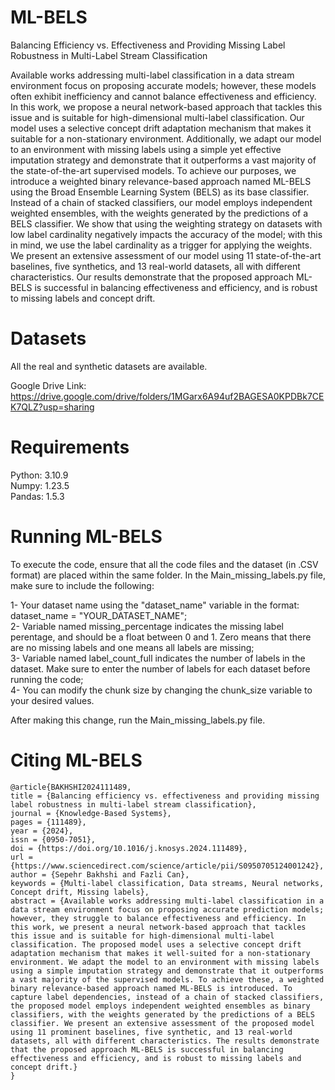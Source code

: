 # ML-BELS
Balancing Efficiency vs. Effectiveness and Providing Missing Label Robustness in Multi-Label Stream Classification

Available works addressing multi-label classification in a data stream environment focus on proposing accurate models; however, these models often exhibit inefficiency and cannot balance effectiveness and efficiency. In this work, we propose a neural network-based approach that tackles this issue and is suitable for high-dimensional multi-label classification. Our model uses a selective concept drift adaptation mechanism that makes it suitable for a non-stationary environment. Additionally, we adapt our model to an environment with missing labels using a simple yet effective imputation strategy and demonstrate that it outperforms a vast majority of the state-of-the-art supervised models. To achieve our purposes, we introduce a weighted binary relevance-based approach named ML-BELS using the Broad Ensemble Learning System (BELS) as its base classifier. Instead of a chain of stacked classifiers, our model employs independent weighted ensembles, with the weights generated by the predictions of a BELS classifier. We show that using the weighting strategy on datasets with low label cardinality negatively impacts the accuracy of the model; with this in mind, we use the label cardinality as a trigger for applying the weights. We present an extensive assessment of our model using 11 state-of-the-art baselines, five synthetics, and 13 real-world datasets, all with different characteristics. Our results demonstrate that the proposed approach ML-BELS is successful in balancing effectiveness and efficiency, and is robust to missing labels and concept drift.

# Datasets
All the real and synthetic datasets are available. 

Google Drive Link: https://drive.google.com/drive/folders/1MGarx6A94uf2BAGESA0KPDBk7CEK7QLZ?usp=sharing

# Requirements
Python: 3.10.9 <br />
Numpy: 1.23.5 <br />
Pandas:  1.5.3 <br />

# Running ML-BELS

To execute the code, ensure that all the code files and the dataset (in .CSV format) are placed within the same folder. In the Main_missing_labels.py file, make sure to include the following:

1- Your dataset name using the "dataset_name" variable in the format: dataset_name = "YOUR_DATASET_NAME"; <br />
2- Variable named missing_percentage indicates the missing label perentage, and should be a float between 0 and 1. Zero means that there are no missing labels and one means all labels are missing;<br />
3- Variable named label_count_full indicates the number of labels in the dataset. Make sure to enter the number of labels for each dataset before running the code;<br />
4- You can modify the chunk size by changing the chunk_size variable to your desired values.<br />

 After making this change, run the Main_missing_labels.py file.

# Citing ML-BELS

```plaintext
@article{BAKHSHI2024111489,
title = {Balancing efficiency vs. effectiveness and providing missing label robustness in multi-label stream classification},
journal = {Knowledge-Based Systems},
pages = {111489},
year = {2024},
issn = {0950-7051},
doi = {https://doi.org/10.1016/j.knosys.2024.111489},
url = {https://www.sciencedirect.com/science/article/pii/S0950705124001242},
author = {Sepehr Bakhshi and Fazli Can},
keywords = {Multi-label classification, Data streams, Neural networks, Concept drift, Missing labels},
abstract = {Available works addressing multi-label classification in a data stream environment focus on proposing accurate prediction models; however, they struggle to balance effectiveness and efficiency. In this work, we present a neural network-based approach that tackles this issue and is suitable for high-dimensional multi-label classification. The proposed model uses a selective concept drift adaptation mechanism that makes it well-suited for a non-stationary environment. We adapt the model to an environment with missing labels using a simple imputation strategy and demonstrate that it outperforms a vast majority of the supervised models. To achieve these, a weighted binary relevance-based approach named ML-BELS is introduced. To capture label dependencies, instead of a chain of stacked classifiers, the proposed model employs independent weighted ensembles as binary classifiers, with the weights generated by the predictions of a BELS classifier. We present an extensive assessment of the proposed model using 11 prominent baselines, five synthetic, and 13 real-world datasets, all with different characteristics. The results demonstrate that the proposed approach ML-BELS is successful in balancing effectiveness and efficiency, and is robust to missing labels and concept drift.}
}
```
